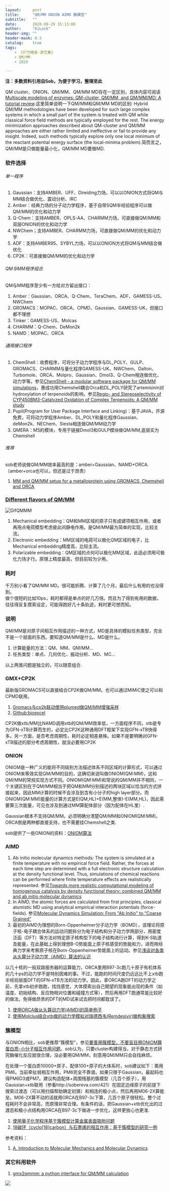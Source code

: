 ```yaml
---
layout:     post
title:      "QM/MM ONION AIMD 簇模型"
subtitle:   ""
date:       2020-08-29 15:13:00
author:     "XiLock"
header-img: ""
header-mask: 0.3
catalog:    true
tags:
    - 《斤竹精舍·游艺集》
    - QM/MM
    - 2020

---
```


**注：多数资料引用自Sob，为便于学习，整理至此**

QM cluster、ONION、QM/MM、QM/MM MD存在一定区别，具体内容可阅读[Multiscale modeling of enzymes: QM-cluster, QM/MM, and QM/MM/MD: A tutorial review](https://sci-hub.wf/10.1002/qua.25558).这里简单说明一下QM/MM和QM/MM MD的区别: Hybrid QM/MM methodologies have been developed for such large complex systems in which a small part of the system is treated with QM while classical force field methods are typically employed for the rest. The energy minimization approaches described about QM-cluster and QM/MM approaches are either rather limited and ineffective or fail to provide any insight. Indeed, such methods typically explore only one local minimum of the reactant potential energy surface (the local-minima problem).简而言之，QM/MM是只做能量最小化，QM/MM MD要做MD.

### 软件选择
###### 单一程序
1. Gaussian：支持AMBER、UFF、Direiding力场，可以以ONION方式将QM与MM结合做优化、震动分析、IRC
1. Amber：经典力场的分子动力学程序，基于自带SQM半经验程序可以做QM/MM的优化和动力学
1. Q-Chem：支持AMBER、OPLS-AA、CHARMM力场，可直接做QM/MM和双层ONION的优化和动力学
1. NWChem；支持AMBER、CHARMM力场，可直接做QM/MM的优化和动力学
1. ADF：支持AMBER95、SYBYL力场，可以以ONION方式将QM与MM结合做优化
1. CP2K：可直接做QM/MM的优化和动力学

###### QM与MM程序组合
QM与MM程序至少有一方给对方留出接口：
1. Amber：Gaussian、ORCA、Q-Chem、TeraChem、ADF、GAMESS-US、NWChem
1. GROMACS：MOPAC、ORCA、CPMD、Gaussian、GAMESS-UK，但接口都不理想
1. Tinker：GAMESS-US、Molcas
1. CHARMM：Q-Chem、DeMon2k
1. NAMD：MOPAC、ORCA

###### 通用接口程序
1. ChemShell：收费程序，可将分子动力学程序与DL_POLY、GULP、GROMACS、CHARMM与量化程序GAMESS-UK、NWChem、Dalton、Turbomole、ORCA、Molpro、Gaussian、Dmol3、Q-Chem相连做优化、动力学等。参见[ChemShell - a modular software package for QM/MM simulations](https://wires.onlinelibrary.wiley.com/doi/10.1002/wcms.1163)，惠成功用Chemshell耦合Orca和DL_POLY研究了artemisinin对hydroxylation of terpenoids的影响，参见[Regio- and Stereoselectivity of CYP450BM3-Catalyzed Oxidation of Complex Terpenoids: A QM/MM study](https://sci-hub.wf/10.1039/d0cp03083j)
1. Pupil(Program for User Package Interface and Linking)：基于JAVA，开源免费，可将动力学程序Amber、DL_POLY和量化程序Gaussian、deMon2k、NEChem、Siesta相连做QM/MM动力学
1. QMERA：MS的模块，专用于链接Dmol3和GULP模块做QM/MM,底层实为Chemshell


###### 推荐
sob老师说做QM/MM效率最高的是：amber+Gaussian、NAMD+ORCA.（amber+orca也可以，但还是过于昂贵）
1. [MM and QM/MM setup for a metalloprotein using GROMACS,  Chemshell and ORCA](https://sites.google.com/site/ragnarbjornsson/mm-and-qm-mm-setup)

### [Different flavors of QM/MM](https://github.com/huichenggong/Learning-Computation-with-Chenggong/tree/main/CC_news_009)

![DifQMMM](https://github.com/huichenggong/Learning-Computation-with-Chenggong/blob/main/CC_news_009/mindmap.png?raw=true)

1. Mechanical embedding：QM和MM区域的原子只有成键项相互作用，或者再用点电荷模型考虑彼此间静电作用。是QM/MM最为简单的实现，比较主流。
1. Electronic embedding：MM区域的电荷可以极化QM区域的电子，比Mechanical embedding精度高，比较主流。
1. Polarizable embedding：QM区域的点何可以极化MM区域，此适必须用可极化力场才行。原理上精度最高，但目前较为少用。

### 耗时
千万别小看了QM/MM MD。很可能折腾、计算了几个月，最后什么有用的也没得到。  
做个很短的比如10ps，耗时都得是单点的好几万倍。而且为了得到有用的数据，往往得反复摸索设定，可能得跑好几十条轨迹，耗时更可想而知。

### 说明
QM/MM是对原子间相互作用描述的一种方式，MD是具体的模拟任务类型，完全不是一个层面的东西。要知道QM/MM是什么、MD是什么。
1. 计算能量的方法：QM、MM、QM/MM...
1. 任务类型：单点、几何优化、振动分析、MD、MC...

以上两类问题是独立的，可以随意组合.


### GMX+CP2K
最新版GROMACS可以直接结合CP2K做QM/MM。也可以通过MiMiC使之可以和CPMD联用。
1. [Gromacs与cp2k联动使用plumed做QM/MM增强采样](http://bbs.keinsci.com/forum.php?mod=viewthread&tid=21783&highlight=qm%2Fmm)
1. [Github:bioexcel](https://github.com/bioexcel)

CP2K做xtb/MM比NAMD调用xtb的QM/MM效率低，一方面程序不同，xtb是专为GFN-xTB计算而生的，必定比CP2K这种通用DFT框架下实现GFN-xTB快得多。另一方面，是否考虑周期性，耗时必定相差悬殊。如果不是要明确对GFN-xTB描述的部分考虑周期性，就没必要用CP2K

### ONION
ONIOM是一种广义的能将不同级别方法描述体系不同区域的计算形式，可以通过ONIOM来等效实现QM/MM的目的，这确切来说叫做ONIOM(QM:MM)，这和QM/MM的常规实现方式不同。ONIOM(QM:MM)和常说的QM/MM并不相同，一个关键区别在于QM/MM相当于把QM和MM分别描述的两块区域以恰当的方式拼接起来，因此MM计算的时候不会涉及到含有小分子的high layer部分。而ONIOM(QM:MM)能量的计算方式是E(QM,HL)+E(MM,整体)-E(MM,HL)，因此需要算三次能量，可见也涉及到通过MM算配体部分（因为配体在HL里）.

Gaussian根本不支持QM/MM。必须明确分清楚QM/MM和ONIOM(QM:MM)。ORCA倒是两种都直接支持，也不需要挂Chemshell之类.

sob提供了一些ONION的资料：[ONIOM算法](http://bbs.keinsci.com/thread-942-1-1.html)

### AIMD
1. Ab initio molecular dynamics methods: The system is simulated at a finite temperature with no empirical force field. Rather, the forces at each time step are determined with a full electronic structure calculation at the density functional level. Thus, simulations of chemical reactions can be performed where finite temperature effects are realistically represented. 参见[Towards more realistic computational modeling of homogenous catalysis by density functional theory: combined QM/MM and ab initio molecular dynamics](https://sci-hub.wf/10.1016/S0920-5861(98)00483-0)
1. In AIMD, the atomic forces are calculated from first principles, classical atomistic MD using analytical empirical interaction potentials (force-fields). 参见[Molecular Dynamics Simulation: From "Ab Initio" to “Coarse Grained”](https://sci-hub.wf/10.1007/978-94-007-0711-5_7)
1. 最初的AIMD为理想的Born-Oppenheimer分子动力学（BOMD），该理论将原子核-电子耦合体系的运动问题拆分为电子结构和分子动力学两部分，用密度泛函（DFT）等方法对特定原子核构型下的电子结构进行计算，得到K-S轨道及能量，在此基础上得到理想B-O势能面上原子核感受的势能和力，进而用经典力学来考察原子核在Born-Oppenheimer势能面上的运动。参见[浅谈对各类从头算分子动力学（AIMD）算法的认识](https://zhuanlan.zhihu.com/p/477824834?utm_id=0)

以几十核的一般双路服务器的运算能力，ORCA里用B97-3c跑几十原子有机体系的几十ps的动力学不是特别困难的事。不过，能跑的时间尺度仍远远比不上xtb跑半经验层面DFT的GFN-xTB方法的动力学。因此，拿ORCA跑DFT的动力学之前，先拿xtb初步跑跑，找找感觉，大体摸索出自己期望的现象能出现的条件（如温度、初始结构、反应物相对位置和碰撞方式等），然后再用DFT跑通常是比较好的做法，免得做昂贵的DFT的MD试来试去把时间都耽误了。
1. [使用ORCA做从头算动力学(AIMD)的简单例子](http://sobereva.com/576)
1. [使用Molclus结合xtb做的动力学模拟对瑞德西韦(Remdesivir)做构象搜索](http://bbs.keinsci.com/thread-16255-1-1.html)

### 簇模型
与ONION相比，sob更推荐“簇模型”，参见[要善用簇模型，不要盲目用ONIOM算蛋白质-小分子相互作用问题](http://sobereva.com/597)。sob认为，只要cluster构建得当，对于静态方式研究酶催化反应就很合理，没必要用QM/MM，刻意用QM/MM只会自找麻烦。

在处理一个蛋白质10000+原子、配体100+原子的大体系时，sob建议如下：甭用PM6。当前牵扯弱相互作用，PM6完全不靠谱。如果只限于Gaussian，最起码也得PM6D3或PM7。建议构造配体+周围残基的簇模型（几百个原子），用Gaussian+xtb联用（参看http://sobereva.com/421）在固定边缘原子的前提下搜索过渡态（可以用扫描帮助确定初猜）和相连的极小点，然后再用M06-2X算能垒。M06-2X算不动的话就用ORCA在B97-3c下算，几百个原子很轻松。整个过程耗时不会非常高，而原理非常合理。有条件的话，把Gaussian+xtb优化出的过渡态和极小点结构用ORCA在B97-3c下做进一步优化，这样更放心也更准.

1. [使用量子化学程序基于簇模型计算金属表面吸附问题](http://sobereva.com/540)
1. [18碳环（cyclo[18]carbon）与石墨烯的相互作用：基于簇模型的研究一例](http://sobereva.com/615)

参考资料：
1. [A. Introduction to Molecular Mechanics and Molecular Dynamics](https://chem.libretexts.org/Courses/CSU_Chico/CSU_Chico%3A_CHEM_451_-_Biochemistry_I/CHEM_451_Test/03%3A_Lipid_Structure/3.3%3A_Dynamics_of_Membrane_Lipids/Molecular_Mechanics_and_Dynamics/A._Introduction_to_Molecular_Mechanics_and_Molecular_Dynamics)

### 其它科用软件
1. [gmx2qmmm: a python interface for QM/MM calculation](https://github.com/gmx2qmmm/gmx2qmmm_portable)

![](/img/wc-tail.GIF)
